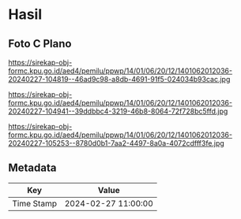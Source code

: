 # Hasil

## Foto C Plano

https://sirekap-obj-formc.kpu.go.id/aed4/pemilu/ppwp/14/01/06/20/12/1401062012036-20240227-104819--46ad9c98-a8db-4691-91f5-024034b93cac.jpg

https://sirekap-obj-formc.kpu.go.id/aed4/pemilu/ppwp/14/01/06/20/12/1401062012036-20240227-104941--39ddbbc4-3219-46b8-8064-72f728bc5ffd.jpg

https://sirekap-obj-formc.kpu.go.id/aed4/pemilu/ppwp/14/01/06/20/12/1401062012036-20240227-105253--8780d0b1-7aa2-4497-8a0a-4072cdfff3fe.jpg


## Metadata

| Key        | Value               |
| ---------- | ------------------- |
| Time Stamp | 2024-02-27 11:00:00 |



